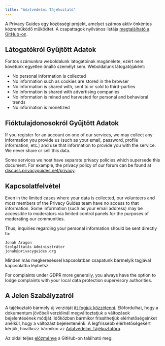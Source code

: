 ```yaml
---
title: "Adatvédelmi Tájékoztató"
---
```


A Privacy Guides egy közösségi projekt, amelyet számos aktív önkéntes közreműködő működtet. A csapattagok nyilvános listája [megtalálható a GitHub-on](https://github.com/orgs/privacyguides/people).

## Látogatókról Gyűjtött Adatok

Fontos számunkra weboldalunk látogatóinak magánélete, ezért nem követünk egyetlen önálló személyt sem. Weboldalunk látogatójaként:

- No personal information is collected
- No information such as cookies are stored in the browser
- No information is shared with, sent to or sold to third-parties
- No information is shared with advertising companies
- No information is mined and harvested for personal and behavioral trends
- No information is monetized

## Fióktulajdonosokról Gyűjtött Adatok

If you register for an account on one of our services, we may collect any information you provide us (such as your email, password, profile information, etc.) and use that information to provide you with the service. We never share or sell this data.

Some services we host have separate privacy policies which supersede this document. For example, the privacy policy of our forum can be found at [discuss.privacyguides.net/privacy](https://discuss.privacyguides.net/privacy).

## Kapcsolatfelvétel

Even in the limited cases where your data is collected, our volunteers and most members of the Privacy Guides team have no access to that information. Some information (such as your email address) may be accessible to moderators via limited control panels for the purposes of moderating our communities.

Thus, inquiries regarding your personal information should be sent directly to:

```text
Jonah Aragon
Szolgáltatás Adminisztrátor
jonah@privacyguides.org
```

Minden más megkereséssel kapcsolatban csapatunk bármelyik tagjával kapcsolatba léphetsz.

For complaints under GDPR more generally, you always have the option to lodge complaints with your local data protection supervisory authorities.

## A Jelen Szabályzatról

A tájékoztató bármely új verzióját [itt fogjuk közzétenni](privacy-policy.md). Előfordulhat, hogy a dokumentum jövőbeli verzióinál megváltoztatjuk a változások bejelentésének módját. Időközben bármikor frissíthetjük elérhetőségeinket anélkül, hogy a változást bejelentenénk. A legfrissebb elérhetőségekért kérjük, hivatkozz bármikor az [Adatvédelmi Tájékoztatóra](privacy-policy.md).

Az oldal teljes [előzménye](https://github.com/privacyguides/privacyguides.org/commits/main/docs/about/privacy-policy.md) a GitHub-on található meg.
